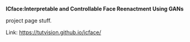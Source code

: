 **ICface:Interpretable and Controllable Face Reenactment Using GANs**

project page stuff. 

Link: https://tutvision.github.io/icface/
